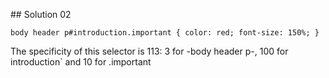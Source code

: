 ## Solution 02

`body header p#introduction.important {
  color: red;
  font-size: 150%;
}`

The specificity of this selector is 113: 3 for -body header p-, 100 for introduction` and 10 for .important
